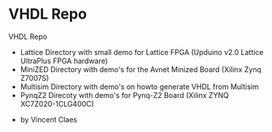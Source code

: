 # VHDL Repo
VHDL Repo
* Lattice Directory with small demo for Lattice FPGA (Upduino v2.0 Lattice UltraPlus FPGA hardware)  
* MiniZED Directory with demo's for the Avnet Minized Board (Xilinx Zynq Z7007S) 
* Multisim Directory with demo's on howto generate VHDL from Multisim
* PynqZ2 Direcoty with demo's for Pynq-Z2 Board (Xilinx ZYNQ XC7Z020-1CLG400C)  

- by Vincent Claes
